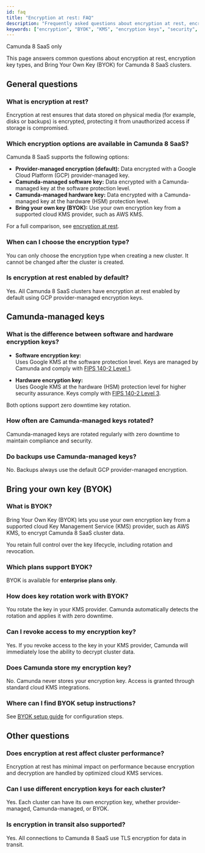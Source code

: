 ```yaml
---
id: faq
title: "Encryption at rest: FAQ"
description: "Frequently asked questions about encryption at rest, encryption key types, and Bring Your Own Key (BYOK) in Camunda 8 SaaS."
keywords: ["encryption", "BYOK", "KMS", "encryption keys", "security", "FAQ"]
---
```


<span class="badge badge--cloud">Camunda 8 SaaS only</span>

This page answers common questions about encryption at rest, encryption key types, and Bring Your Own Key (BYOK) for Camunda 8 SaaS clusters.

## General questions

### What is encryption at rest?

Encryption at rest ensures that data stored on physical media (for example, disks or backups) is encrypted, protecting it from unauthorized access if storage is compromised.

### Which encryption options are available in Camunda 8 SaaS?

Camunda 8 SaaS supports the following options:

- **Provider-managed encryption (default):** Data encrypted with a Google Cloud Platform (GCP) provider-managed key.
- **Camunda-managed software key:** Data encrypted with a Camunda-managed key at the software protection level.
- **Camunda-managed hardware key:** Data encrypted with a Camunda-managed key at the hardware (HSM) protection level.
- **Bring your own key (BYOK):** Use your own encryption key from a supported cloud KMS provider, such as AWS KMS.

For a full comparison, see [encryption at rest](/components/saas/encryption-at-rest.md).

### When can I choose the encryption type?

You can only choose the encryption type when creating a new cluster. It cannot be changed after the cluster is created.

### Is encryption at rest enabled by default?

Yes. All Camunda 8 SaaS clusters have encryption at rest enabled by default using GCP provider-managed encryption keys.

## Camunda-managed keys

### What is the difference between software and hardware encryption keys?

- **Software encryption key:**  
  Uses Google KMS at the software protection level. Keys are managed by Camunda and comply with [FIPS 140-2 Level 1](https://cloud.google.com/docs/security/key-management-deep-dive#fips_140-2_validation).

- **Hardware encryption key:**  
  Uses Google KMS at the hardware (HSM) protection level for higher security assurance. Keys comply with [FIPS 140-2 Level 3](https://cloud.google.com/docs/security/key-management-deep-dive#fips_140-2_validation).

Both options support zero downtime key rotation.

### How often are Camunda-managed keys rotated?

Camunda-managed keys are rotated regularly with zero downtime to maintain compliance and security.

### Do backups use Camunda-managed keys?

No. Backups always use the default GCP provider-managed encryption.

## Bring your own key (BYOK)

### What is BYOK?

Bring Your Own Key (BYOK) lets you use your own encryption key from a supported cloud Key Management Service (KMS) provider, such as AWS KMS, to encrypt Camunda 8 SaaS cluster data.

You retain full control over the key lifecycle, including rotation and revocation.

### Which plans support BYOK?

BYOK is available for **enterprise plans only**.

### How does key rotation work with BYOK?

You rotate the key in your KMS provider. Camunda automatically detects the rotation and applies it with zero downtime.

### Can I revoke access to my encryption key?

Yes. If you revoke access to the key in your KMS provider, Camunda will immediately lose the ability to decrypt cluster data.

### Does Camunda store my encryption key?

No. Camunda never stores your encryption key. Access is granted through standard cloud KMS integrations.

### Where can I find BYOK setup instructions?

See [BYOK setup guide](/components/saas/byok/aws-kms-setup.md) for configuration steps.

## Other questions

### Does encryption at rest affect cluster performance?

Encryption at rest has minimal impact on performance because encryption and decryption are handled by optimized cloud KMS services.

### Can I use different encryption keys for each cluster?

Yes. Each cluster can have its own encryption key, whether provider-managed, Camunda-managed, or BYOK.

### Is encryption in transit also supported?

Yes. All connections to Camunda 8 SaaS use TLS encryption for data in transit.
